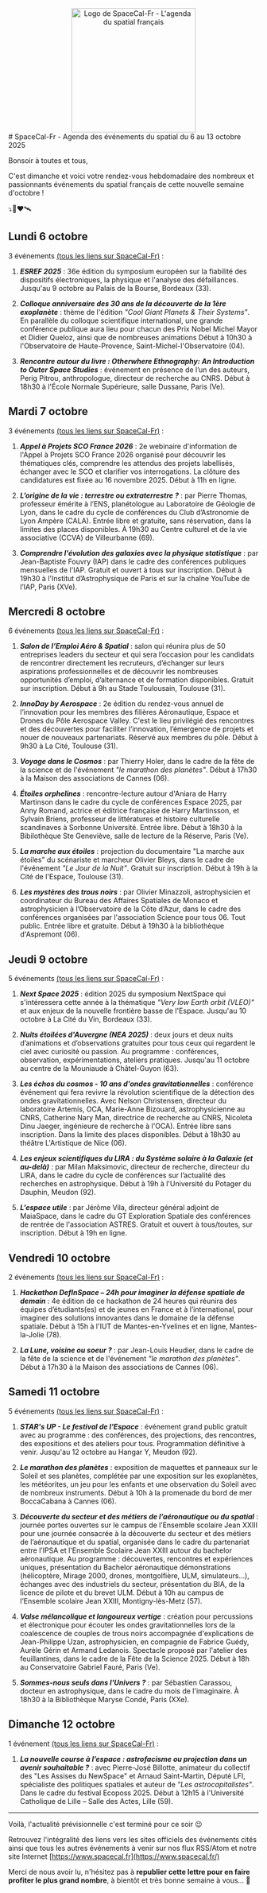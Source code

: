 <div align="center">
<img src="/Users/mw-75/Documents/Dossier Ben/Programmation/Site/Logos SpaceCal/SpaceCal-fr-patch-couleur.jpg" alt="Logo de SpaceCal-Fr - L'agenda du spatial français" width="250" height="250">
</div>
# SpaceCal-Fr - Agenda des événements du spatial du 6 au 13 octobre 2025
    
Bonsoir à toutes et tous,

C'est dimanche et voici votre rendez-vous hebdomadaire des nombreux et passionnants événements du spatial français de cette nouvelle semaine d'octobre !

⤵️🧶❤️🛰️

## Lundi 6 octobre
3 événements [(tous les liens sur SpaceCal-Fr)](https://www.spacecal.fr) :


1. ***ESREF 2025*** : 36e édition du symposium européen sur la fiabilité des dispositifs électroniques, la physique et l'analyse des défaillances. Jusqu'au 9 octobre au Palais de la Bourse, Bordeaux (33).

2. ***Colloque anniversaire des 30 ans de la découverte de la 1ère exoplanète*** : thème de l'édition *"Cool Giant Planets & Their Systems"*. En parallèle du colloque scientifique international, une grande conférence publique aura lieu pour chacun des Prix Nobel Michel Mayor et Didier Queloz, ainsi que de nombreuses animations Début à 10h30 à l'Observatoire de Haute-Provence, Saint-Michel-l'Observatoire (04).

3. ***Rencontre autour du livre : Otherwhere Ethnography: An Introduction to Outer Space Studies*** : événement en présence de l’un des auteurs, Perig Pitrou, anthropologue, directeur de recherche au CNRS. Début à 18h30 à l'École Normale Supérieure, salle Dussane, Paris (Ve).


## Mardi 7 octobre
3 événements [(tous les liens sur SpaceCal-Fr)](https://www.spacecal.fr) :


1. ***Appel à Projets SCO France 2026*** : 2e webinaire d'information de l'Appel à Projets SCO France 2026 organisé pour découvrir les thématiques clés, comprendre les attendus des projets labellisés, échanger avec le SCO et clarifier vos interrogations. La clôture des candidatures est fixée au 16 novembre 2025. Début à 11h en ligne.

2. ***L’origine de la vie : terrestre ou extraterrestre ?*** : par Pierre Thomas, professeur émérite à l’ENS, planétologue au Laboratoire de Géologie de Lyon, dans le cadre du cycle de conférences du Club d’Astronomie de Lyon Ampère (CALA). Entrée libre et gratuite, sans réservation, dans la limites des places disponibles. À 19h30 au Centre culturel et de la vie associative (CCVA) de Villeurbanne (69).

3. ***Comprendre l'évolution des galaxies avec la physique statistique*** : par Jean-Baptiste Fouvry (IAP) dans le cadre des conférences publiques mensuelles de l'IAP. Gratuit et ouvert à tous sur inscription. Début à 19h30 à l'Institut d’Astrophysique de Paris et sur la chaîne YouTube de l’IAP, Paris (XVe).


## Mercredi 8 octobre
6 événements [(tous les liens sur SpaceCal-Fr)](https://www.spacecal.fr) :

1. ***Salon de l’Emploi Aéro & Spatial*** : salon qui réunira plus de 50 entreprises leaders du secteur et qui sera l’occasion pour les candidats de rencontrer directement les recruteurs, d’échanger sur leurs aspirations professionnelles et de découvrir les nombreuses opportunités d’emploi, d’alternance et de formation disponibles. Gratuit sur inscription. Début à 9h au Stade Toulousain, Toulouse (31).


2. ***InnoDay by Aerospace*** : 2e édition du rendez-vous annuel de l’innovation pour les membres des filières Aéronautique, Espace et Drones du Pôle Aerospace Valley. C'est le lieu privilégié des rencontres et des découvertes pour faciliter l’innovation, l’émergence de projets et nouer de nouveaux partenariats. Réservé aux membres du pôle. Début à 9h30 à La Cité, Toulouse (31).

3. ***Voyage dans le Cosmos*** : par Thierry Holer, dans le cadre de la fête de la science et de l'événement *"le marathon des planètes"*. Début à 17h30 à la Maison des associations de Cannes (06).

4. ***Étoiles orphelines*** : rencontre-lecture autour d'Aniara de Harry Martinson dans le cadre du cycle de conférences Espace 2025, par Anny Romand, actrice et éditrice française de Harry Martinsson, et Sylvain Briens, professeur de littératures et histoire culturelle scandinaves à Sorbonne Université. Entrée libre. Début à 18h30 à la Bibilothèque Ste Geneviève, salle de lecture de la Réserve, Paris (Ve).

5. ***La marche aux étoiles*** : projection du documentaire "La marche aux étoiles" du scénariste et marcheur Olivier Bleys, dans le cadre de l'événement *"Le Jour de la Nuit"*. Gratuit sur inscription. Début à 19h à la Cité de l'Espace, Toulouse (31).

6. ***Les mystères des trous noirs*** : par Olivier Minazzoli, astrophysicien et coordinateur du Bureau des Affaires Spatiales de Monaco et astrophysicien à l’Observatoire de la Côte d’Azur, dans le cadre des conférences organisées par l'association Science pour tous 06. Tout public. Entrée libre et gratuite. Début à 19h30 à la bibliothèque d'Aspremont (06).


## Jeudi 9 octobre
5 événements [(tous les liens sur SpaceCal-Fr)](https://www.spacecal.fr) :


1. ***Next Space 2025*** : édition 2025 du symposium NextSpace qui s'intéressera cette année à la thématique *"Very low Earth orbit (VLEO)"* et aux enjeux de la nouvelle frontière basse de l'Espace. Jusqu'au 10 octobre à La Cité du Vin, Bordeaux (33).

2. ***Nuits étoilées d'Auvergne (NEA 2025)*** : deux jours et deux nuits d’animations et d’observations gratuites pour tous ceux qui regardent le ciel avec curiosité ou passion. Au programme : conférences, observation, expérimentations, ateliers pratiques. Jusqu'au 11 octobre au centre de la Mouniaude à Châtel-Guyon (63).

3. ***Les échos du cosmos - 10 ans d'ondes gravitationnelles*** : conférence événement qui fera revivre la révolution scientifique de la détection des ondes gravitationnelles. Avec Nelson Christensen, directeur du laboratoire Artemis, OCA, Marie-Anne Bizouard, astrophysicienne au CNRS, Catherine Nary Man, directrice de recherche au CNRS, Nicoleta Dinu Jaeger, ingénieure de recherche à l'OCA). Entrée libre sans inscription. Dans la limite des places disponibles. Début à 18h30 au théâtre L'Artistique de Nice (06).

4. ***Les enjeux scientifiques du LIRA : du Système solaire à la Galaxie (et au-delà)*** : par Milan Maksimovic, directeur de recherche, directeur du LIRA, dans le cadre du cycle de conférences sur l’actualité des recherches en astrophysique. Début à 19h à l'Université du Potager du Dauphin, Meudon (92).

5. ***L'espace utile*** : par Jérôme Vila, directeur général adjoint de MaiaSpace, dans le cadre du GT Exploration Spatiale des conférences de rentrée de l'association ASTRES. Gratuit et ouvert à tous/toutes, sur inscription. Début à 19h en ligne.


## Vendredi 10 octobre
2 événements [(tous les liens sur SpaceCal-Fr)](https://www.spacecal.fr) :


1. ***Hackathon DefInSpace – 24h pour imaginer la défense spatiale de demain*** : 4e édition de ce hackathon de 24 heures qui réunira des équipes d’étudiants(es) et de jeunes en France et à l’international, pour imaginer des solutions innovantes dans le domaine de la défense spatiale. Début à 15h à l'IUT de Mantes-en-Yvelines et en ligne, Mantes-la-Jolie (78).

2. ***La Lune, voisine ou soeur ?*** : par Jean-Louis Heudier, dans le cadre de la fête de la science et de l'événement *"le marathon des planètes"*. Début à 17h30 à la Maison des associations de Cannes (06).


## Samedi 11 octobre
5 événements [(tous les liens sur SpaceCal-Fr)](https://www.spacecal.fr) :


1. ***STAR's UP - Le festival de l'Espace*** : événement grand public gratuit avec au programme : des conférences, des projections, des rencontres, des expositions et des ateliers pour tous.
Programmation définitive à venir. Jusqu'au 12 octobre au Hangar Y, Meudon (92).

2. ***Le marathon des planètes*** : exposition de maquettes et panneaux sur le Soleil et ses planètes, complétée par une exposition sur les exoplanètes, les météorites, un jeu pour les enfants et une observation du Soleil avec de nombreux instruments. Début à 10h à la promenade du bord de mer BoccaCabana à Cannes (06).

3. ***Découverte du secteur et des métiers de l’aéronautique ou du spatial*** : journée portes ouvertes sur le campus de l’Ensemble scolaire Jean XXIII pour une journée consacrée à la découverte du secteur et des métiers de l’aéronautique et du spatial, organisée dans le cadre du partenariat entre l’IPSA et l'Ensemble Scolaire Jean XXIII autour du bachelor aéronautique. Au programme : découvertes, rencontres et expériences uniques, présentation du Bachelor aéronautique démonstrations (hélicoptère, Mirage 2000, drones, montgolfière, ULM, simulateurs…), échanges avec des industriels du secteur, présentation du BIA, de la licence de pilote et du brevet ULM. Début à 10h au campus de l’Ensemble scolaire Jean XXIII, Montigny-lès-Metz (57).

4. ***Valse mélancolique et langoureux vertige*** : création pour percussions et électronique pour écouter les ondes gravitationnelles lors de la coalescence de couples de trous noirs accompagnée d'explications de Jean-Philippe Uzan, astrophysicien, en compagnie de Fabrice Guédy, Aurèle Gérin et Armand Ledanois. Spectacle proposé par l'atelier des feuillantines, dans le cadre de la Fête de la Science 2025. Début à 18h au Conservatoire Gabriel Fauré, Paris (Ve).

5. ***Sommes-nous seuls dans l'Univers ?*** : par Sébastien Carassou, docteur en astrophysique, dans le cadre du mois de l'imaginaire. À 18h30 à la Bibliothèque Maryse Condé, Paris (XXe).


## Dimanche 12 octobre
1 événement [(tous les liens sur SpaceCal-Fr)](https://www.spacecal.fr) :


1. ***La nouvelle course à l’espace : astrofacisme ou projection dans un avenir souhaitable ?*** : avec Pierre-José Billotte, animateur du collectif des "Les Assises du NewSpace" et Arnaud Saint-Martin, Député LFI, spécialiste des politiques spatiales et auteur de *"Les astrocapitalistes"*. Dans le cadre du festival Ecoposs 2025. Début à 12h15 à l'Université Catholique de Lille – Salle des Actes, Lille (59).


---

Voilà, l'actualité prévisionnelle c'est terminé pour ce soir 😉

Retrouvez l'intégralité des liens vers les sites officiels des événements cités ainsi que tous les autres événements à venir sur nos flux RSS/Atom et notre site Internet [https://www.spacecal.fr](https://www.spacecal.fr/)

Merci de nous avoir lu, n'hésitez pas à **republier cette lettre pour en faire profiter le plus grand nombre**, à bientôt et très bonne semaine à vous... 🖖
